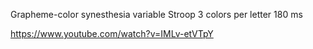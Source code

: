 Grapheme-color synesthesia variable Stroop 3 colors per letter 180 ms

https://www.youtube.com/watch?v=IMLv-etVTpY
